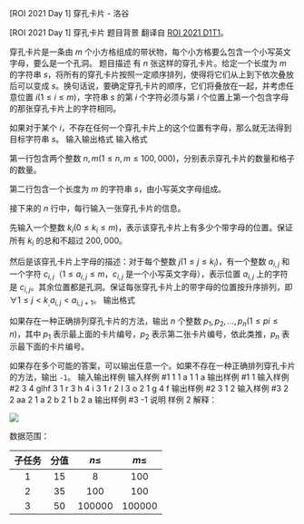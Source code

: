 



[ROI 2021 Day 1] 穿孔卡片 - 洛谷














[ROI 2021 Day 1] 穿孔卡片
题目背景
翻译自 [ROI 2021 D1T1](https://neerc.ifmo.ru/school/archive/2020-2021/ru-olymp-roi-2021-day1.pdf)。

穿孔卡片是一条由 $m$ 个小方格组成的带状物，每个小方格要么包含一个小写英文字母，要么是一个孔洞。
题目描述
有 $n$ 张这样的穿孔卡片。给定一个长度为 $m$ 的字符串 $s$，将所有的穿孔卡片按照一定顺序排列，使得将它们从上到下依次叠放后可以变成 $s$。换句话说，要确定穿孔卡片的顺序，它们将叠放在一起，并考虑任意位置 $i(1 \le i \le m)$，字符串 $s$ 的第 $i$ 个字符必须与第 $i$ 个位置上第一个包含字母的那张穿孔卡片上的字符相同。

如果对于某个 $i$，不存在任何一个穿孔卡片上的这个位置有字母，那么就无法得到目标字符串 $s$。
输入输出格式
输入格式

第一行包含两个整数 $n,m(1 \le n,m \le 100,000)$，分别表示穿孔卡片的数量和格子的数量。

第二行包含一个长度为 $m$ 的字符串 $s$，由小写英文字母组成。

接下来的 $n$ 行中，每行输入一张穿孔卡片的信息。

先输入一个整数 $k_i(0\le k_i\le m)$，表示该穿孔卡片上有多少个带字母的位置。保证所有 $k_i$ 的总和不超过 $200,000$。

然后是该穿孔卡片上字母的描述：对于每个整数 $j(1 \le j \le k_i)$，有一个整数 $a_{i,j}$ 和一个字符 $c_{i,j}$（$1 \le a_{i,j} \le m$，$c_{i,j}$ 是一个小写英文字母），表示位置 $a_{i,j}$ 上的字符是 $c_{i,j}$。其余位置都是孔洞。保证每张穿孔卡片上的带字母的位置按升序排列，即 $\forall1 \le j < k_,a_{i,j} < a_{i,{j+1}}$。
输出格式

如果存在一种正确排列穿孔卡片的方法，输出 $n$ 个整数 $p_1,p_2,\dots,p_n(1 \le pi \le n)$，其中 $p_1$ 表示最上面的卡片编号，$p_2$ 表示第二张卡片编号，依此类推，$p_n$ 表示最下面的卡片编号。

如果存在多个可能的答案，可以输出任意一个。如果不存在一种正确排列穿孔卡片的方法，输出 `-1`。
输入输出样例
输入样例 #1
1 1
a
1 1 a
输出样例 #1
1
输入样例 #2
3 4
glhf
3 1 r 3 h 4 i
3 1 r 2 l 3 o
2 1 g 4 f
输出样例 #2
3 1 2
输入样例 #3
2 2
aa
2 1 a 2 b
2 1 b 2 a
输出样例 #3
-1
说明
样例 $2$ 解释：

![](https://cdn.luogu.com.cn/upload/image_hosting/kxrg57pf.png)

数据范围：

| 子任务 | 分值 | $n\le$ | $m\le$ |
| :----------: | :----------: | :----------: | :----------: |
| $1$ | $15$ | $8$ | $100$ |
| $2$ | $35$ | $100$ | $100$ |
| $3$ | $50$ | $100000$ | $100000$ |






